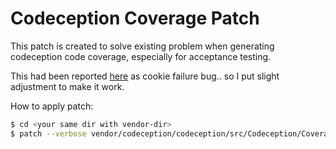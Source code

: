 # Codeception Coverage Patch

This patch is created to solve existing problem when generating codeception code coverage, especially for acceptance testing.

This had been reported [here](https://github.com/Codeception/Codeception/issues/845) as cookie failure bug.. so I put slight adjustment to make it work.

How to apply patch:

```sh
$ cd <your same dir with vendor-dir>
$ patch --verbose vendor/codeception/codeception/src/Codeception/Coverage/Subscriber/LocalServer.php coverage.patch
```
